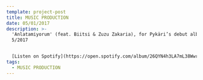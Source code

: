 ```yaml
---
template: project-post
title: MUSIC PRODUCTION
date: 05/01/2017
description: >-
  'Anlatamiyorum' (feat. Biitsi & Zuzu Zakaria), for Pykäri’s debut album,
  5/2017


  [Listen on Spotify](https://open.spotify.com/album/26QYN4h3LA7mL38WwrEGGo?highlight=spotify:track:4bSJXKiKcYUbLqxf8YAVXz)
tags:
  - MUSIC PRODUCTION
---
```


